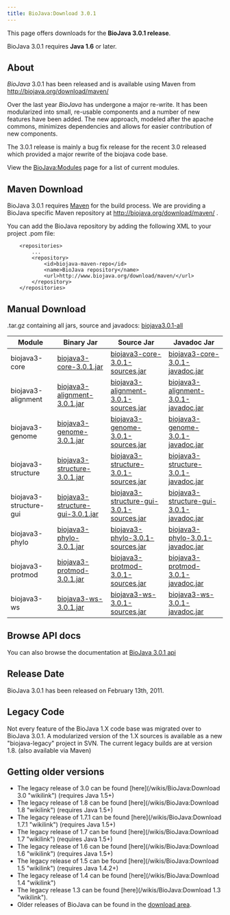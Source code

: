 ```yaml
---
title: BioJava:Download 3.0.1
---
```


This page offers downloads for the <b>BioJava 3.0.1 release</b>.

BioJava 3.0.1 requires <b>Java 1.6</b> or later.

About
-----

*BioJava* 3.0.1 has been released and is available using Maven from
[<http://biojava.org/download/maven/>](http://biojava.org/download/maven/)

Over the last year *BioJava* has undergone a major re-write. It has been
modularized into small, re-usable components and a number of new
features have been added. The new approach, modeled after the apache
commons, minimizes dependencies and allows for easier contribution of
new components.

The 3.0.1 release is mainly a bug fix release for the recent 3.0
released which provided a major rewrite of the biojava code base.

View the <BioJava:Modules> page for a list of current modules.

Maven Download
--------------

BioJava 3.0.1 requires [Maven](http://maven.apache.org/) for the build
process. We are providing a BioJava specific Maven repository at
<http://biojava.org/download/maven/> .

You can add the BioJava repository by adding the following XML to your
project .pom file:

        <repositories>
            ...
            <repository>
                <id>biojava-maven-repo</id>
                <name>BioJava repository</name>
                <url>http://www.biojava.org/download/maven/</url>           
            </repository>
        </repositories>

Manual Download
---------------

.tar.gz containing all jars, source and javadocs:
[biojava3.0.1-all](http://biojava.org/download/bj3.0.1/biojava3.0.1-all.tar.gz)

| Module                 | Binary Jar                                                                                                                                      | Source Jar                                                                                                                                                      | Javadoc Jar                                                                                                                                                     |
|------------------------|-------------------------------------------------------------------------------------------------------------------------------------------------|-----------------------------------------------------------------------------------------------------------------------------------------------------------------|-----------------------------------------------------------------------------------------------------------------------------------------------------------------|
| biojava3-core          | [biojava3-core-3.0.1.jar](http://biojava.org/download/maven/org/biojava/biojava3-core/3.0.1/biojava3-core-3.0.1.jar)                            | [biojava3-core-3.0.1-sources.jar](http://biojava.org/download/maven/org/biojava/biojava3-core/3.0.1/biojava3-core-3.0.1-sources.jar)                            | [biojava3-core-3.0.1-javadoc.jar](http://biojava.org/download/maven/org/biojava/biojava3-core/3.0.1/biojava3-core-3.0.1-javadoc.jar)                            |
| biojava3-alignment     | [biojava3-alignment-3.0.1.jar](http://biojava.org/download/maven/org/biojava/biojava3-alignment/3.0.1/biojava3-alignment-3.0.1.jar)             | [biojava3-alignment-3.0.1-sources.jar](http://biojava.org/download/maven/org/biojava/biojava3-alignment/3.0.1/biojava3-alignment-3.0.1-sources.jar)             | [biojava3-alignment-3.0.1-javadoc.jar](http://biojava.org/download/maven/org/biojava/biojava3-alignment/3.0.1/biojava3-alignment-3.0.1-javadoc.jar)             |
| biojava3-genome        | [biojava3-genome-3.0.1.jar](http://biojava.org/download/maven/org/biojava/biojava3-genome/3.0.1/biojava3-genome-3.0.1.jar)                      | [biojava3-genome-3.0.1-sources.jar](http://biojava.org/download/maven/org/biojava/biojava3-genome/3.0.1/biojava3-genome-3.0.1-sources.jar)                      | [biojava3-genome-3.0.1-javadoc.jar](http://biojava.org/download/maven/org/biojava/biojava3-genome/3.0.1/biojava3-genome-3.0.1-javadoc.jar)                      |
| biojava3-structure     | [biojava3-structure-3.0.1.jar](http://biojava.org/download/maven/org/biojava/biojava3-structure/3.0.1/biojava3-structure-3.0.1.jar)             | [biojava3-structure-3.0.1-sources.jar](http://biojava.org/download/maven/org/biojava/biojava3-structure/3.0.1/biojava3-structure-3.0.1-sources.jar)             | [biojava3-structure-3.0.1-javadoc.jar](http://biojava.org/download/maven/org/biojava/biojava3-structure/3.0.1/biojava3-structure-3.0.1-javadoc.jar)             |
| biojava3-structure-gui | [biojava3-structure-gui-3.0.1.jar](http://biojava.org/download/maven/org/biojava/biojava3-structure-gui/3.0.1/biojava3-structure-gui-3.0.1.jar) | [biojava3-structure-gui-3.0.1-sources.jar](http://biojava.org/download/maven/org/biojava/biojava3-structure-gui/3.0.1/biojava3-structure-gui-3.0.1-sources.jar) | [biojava3-structure-gui-3.0.1-javadoc.jar](http://biojava.org/download/maven/org/biojava/biojava3-structure-gui/3.0.1/biojava3-structure-gui-3.0.1-javadoc.jar) |
| biojava3-phylo         | [biojava3-phylo-3.0.1.jar](http://biojava.org/download/maven/org/biojava/biojava3-phylo/3.0.1/biojava3-phylo-3.0.1.jar)                         | [biojava3-phylo-3.0.1-sources.jar](http://biojava.org/download/maven/org/biojava/biojava3-phylo/3.0.1/biojava3-phylo-3.0.1-sources.jar)                         | [biojava3-phylo-3.0.1-javadoc.jar](http://biojava.org/download/maven/org/biojava/biojava3-phylo/3.0.1/biojava3-phylo-3.0.1-javadoc.jar)                         |
| biojava3-protmod       | [biojava3-protmod-3.0.1.jar](http://biojava.org/download/maven/org/biojava/biojava3-protmod/3.0.1/biojava3-protmod-3.0.1.jar)                   | [biojava3-protmod-3.0.1-sources.jar](http://biojava.org/download/maven/org/biojava/biojava3-protmod/3.0.1/biojava3-protmod-3.0.1-sources.jar)                   | [biojava3-protmod-3.0.1-javadoc.jar](http://biojava.org/download/maven/org/biojava/biojava3-protmod/3.0.1/biojava3-protmod-3.0.1-javadoc.jar)                   |
| biojava3-ws            | [biojava3-ws-3.0.1.jar](http://biojava.org/download/maven/org/biojava/biojava3-ws/3.0.1/biojava3-ws-3.0.1.jar)                                  | [biojava3-ws-3.0.1-sources.jar](http://biojava.org/download/maven/org/biojava/biojava3-ws/3.0.1/biojava3-ws-3.0.1-sources.jar)                                  | [biojava3-ws-3.0.1-javadoc.jar](http://biojava.org/download/maven/org/biojava/biojava3-ws/3.0.1/biojava3-ws-3.0.1-javadoc.jar)                                  |

Browse API docs
---------------

You can also browse the documentation at [BioJava 3.0.1
api](http://www.biojava.org/docs/api3.0/)

Release Date
------------

BioJava 3.0.1 has been released on February 13th, 2011.

Legacy Code
-----------

Not every feature of the BioJava 1.X code base was migrated over to
BioJava 3.0.1. A modularized version of the 1.X sources is available as
a new "biojava-legacy" project in SVN. The current legacy builds are at
version 1.8. (also available via Maven)

Getting older versions
----------------------

-   The legacy release of 3.0 can be found
    [here](/wikis/BioJava:Download 3.0 "wikilink") (requires Java 1.5+)
-   The legacy release of 1.8 can be found
    [here](/wikis/BioJava:Download 1.8 "wikilink") (requires Java 1.5+)
-   The legacy release of 1.7.1 can be found
    [here](/wikis/BioJava:Download 1.7.1 "wikilink") (requires Java 1.5+)
-   The legacy release of 1.7 can be found
    [here](/wikis/BioJava:Download 1.7 "wikilink") (requires Java 1.5+)
-   The legacy release of 1.6 can be found
    [here](/wikis/BioJava:Download 1.6 "wikilink") (requires Java 1.5+)
-   The legacy release of 1.5 can be found
    [here](/wikis/BioJava:Download 1.5 "wikilink") (requires Java 1.4.2+)
-   The legacy release of 1.4 can be found
    [here](/wikis/BioJava:Download 1.4 "wikilink")
-   The legacy release 1.3 can be found
    [here](/wikis/BioJava:Download 1.3 "wikilink").
-   Older releases of BioJava can be found in the [download
    area](http://www.biojava.org/download/).

